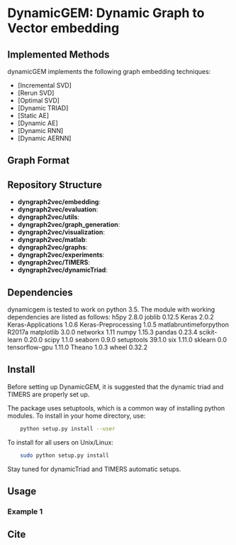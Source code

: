 # DynamicGEM: Dynamic Graph to Vector embedding


## Implemented Methods
dynamicGEM implements the following graph embedding techniques:
* [Incremental SVD]
* [Rerun SVD]
* [Optimal SVD]
* [Dynamic TRIAD]
* [Static AE]
* [Dynamic AE]
* [Dynamic RNN]
* [Dynamic AERNN]

## Graph Format

## Repository Structure
* **dyngraph2vec/embedding**: 
* **dyngraph2vec/evaluation**: 
* **dyngraph2vec/utils**: 
* **dyngraph2vec/graph_generation**: 
* **dyngraph2vec/visualization**:
* **dyngraph2vec/matlab**: 
* **dyngraph2vec/graphs**:
* **dyngraph2vec/experiments**:
* **dyngraph2vec/TIMERS**:
* **dyngraph2vec/dynamicTriad**:

## Dependencies
dynamicgem is tested to work on python 3.5. The module with working dependencies are listed as follows:
h5py                   2.8.0
joblib                 0.12.5
Keras                  2.0.2
Keras-Applications     1.0.6
Keras-Preprocessing    1.0.5
matlabruntimeforpython R2017a
matplotlib             3.0.0
networkx               1.11
numpy                  1.15.3
pandas                 0.23.4
scikit-learn           0.20.0
scipy                  1.1.0
seaborn                0.9.0
setuptools             39.1.0
six                    1.11.0
sklearn                0.0
tensorflow-gpu         1.11.0
Theano                 1.0.3
wheel                  0.32.2
## Install
Before setting up DynamicGEM, it is suggested that the dynamic triad and TIMERS are properly set up.

The package uses setuptools, which is a common way of installing python modules. To install in your home directory, use:
```bash
    python setup.py install --user
```

To install for all users on Unix/Linux:
```bash 
    sudo python setup.py install
```
Stay tuned for dynamicTriad and TIMERS automatic setups.
## Usage
### Example 1


## Cite
   
